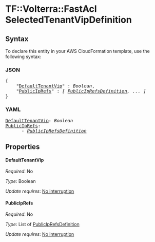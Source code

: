 # TF::Volterra::FastAcl SelectedTenantVipDefinition

## Syntax

To declare this entity in your AWS CloudFormation template, use the following syntax:

### JSON

<pre>
{
    "<a href="#defaulttenantvip" title="DefaultTenantVip">DefaultTenantVip</a>" : <i>Boolean</i>,
    "<a href="#publiciprefs" title="PublicIpRefs">PublicIpRefs</a>" : <i>[ <a href="publiciprefsdefinition.md">PublicIpRefsDefinition</a>, ... ]</i>
}
</pre>

### YAML

<pre>
<a href="#defaulttenantvip" title="DefaultTenantVip">DefaultTenantVip</a>: <i>Boolean</i>
<a href="#publiciprefs" title="PublicIpRefs">PublicIpRefs</a>: <i>
      - <a href="publiciprefsdefinition.md">PublicIpRefsDefinition</a></i>
</pre>

## Properties

#### DefaultTenantVip

_Required_: No

_Type_: Boolean

_Update requires_: [No interruption](https://docs.aws.amazon.com/AWSCloudFormation/latest/UserGuide/using-cfn-updating-stacks-update-behaviors.html#update-no-interrupt)

#### PublicIpRefs

_Required_: No

_Type_: List of <a href="publiciprefsdefinition.md">PublicIpRefsDefinition</a>

_Update requires_: [No interruption](https://docs.aws.amazon.com/AWSCloudFormation/latest/UserGuide/using-cfn-updating-stacks-update-behaviors.html#update-no-interrupt)

